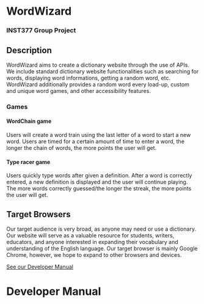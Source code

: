 # WordWizard
### INST377 Group Project

## Description
WordWizard aims to create a dictionary website through the use of APIs. We 
include standard dictionary website functionalities such as searching for words,
displaying word informations, getting a random word, etc. WordWizard additionally
provides a random word every load-up, custom and unique word games, and other
accessibility features. 
### Games
#### WordChain game
Users will create a word train using the last letter of a word to start a new word.
Users are timed for a certain amount of time to enter a word, the longer the 
chain of words, the more points the user will get. 
#### Type racer game
Users quickly type words after given a definition. After a word is correctly 
entered, a new definition is displayed and the user will continue playing. The 
more words correctly guessed/the longer the streak, the more points the user will get.

## Target Browsers
Our target audience is very broad, as anyone may need or use a dictionary. 
Our website will serve as a valuable resource for students, writers, 
educators, and anyone interested in expanding their vocabulary and understanding 
of the English language. Our target browser is mainly Google Chrome, however, we
hope to expand to other browsers and devices.

[See our Developer Manual](#developer-manual)


# Developer Manual
